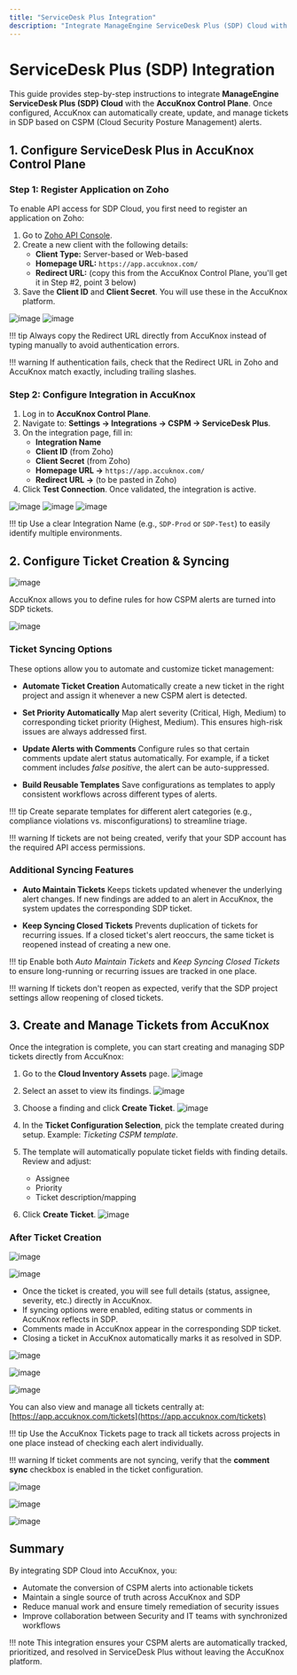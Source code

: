 ```yaml
---
title: "ServiceDesk Plus Integration"
description: "Integrate ManageEngine ServiceDesk Plus (SDP) Cloud with AccuKnox SaaS Platform for automated ticket management."
---
```


# ServiceDesk Plus (SDP) Integration

This guide provides step-by-step instructions to integrate **ManageEngine ServiceDesk Plus (SDP) Cloud** with the **AccuKnox Control Plane**. Once configured, AccuKnox can automatically create, update, and manage tickets in SDP based on CSPM (Cloud Security Posture Management) alerts.

## 1. Configure ServiceDesk Plus in AccuKnox Control Plane

### Step 1: Register Application on Zoho

To enable API access for SDP Cloud, you first need to register an application on Zoho:

1. Go to [Zoho API Console](https://api-console.zoho.in/).
2. Create a new client with the following details:
   - **Client Type:** Server-based or Web-based
   - **Homepage URL:** `https://app.accuknox.com/`
   - **Redirect URL:** (copy this from the AccuKnox Control Plane, you'll get it in Step #2, point 3 below)
3. Save the **Client ID** and **Client Secret**. You will use these in the AccuKnox platform.

![image](./images/servicedeskplus/1.png)
![image](./images/servicedeskplus/2.png)

!!! tip
    Always copy the Redirect URL directly from AccuKnox instead of typing manually to avoid authentication errors.

!!! warning
    If authentication fails, check that the Redirect URL in Zoho and AccuKnox match exactly, including trailing slashes.

### Step 2: Configure Integration in AccuKnox

1. Log in to **AccuKnox Control Plane**.
2. Navigate to: **Settings → Integrations → CSPM → ServiceDesk Plus**.
3. On the integration page, fill in:
   - **Integration Name**
   - **Client ID** (from Zoho)
   - **Client Secret** (from Zoho)
   - **Homepage URL →** `https://app.accuknox.com/`
   - **Redirect URL →** (to be pasted in Zoho)
4. Click **Test Connection**. Once validated, the integration is active.

![image](./images/servicedeskplus/3.png)
![image](./images/servicedeskplus/4.png)
![image](./images/servicedeskplus/5.png)

!!! tip
    Use a clear Integration Name (e.g., `SDP-Prod` or `SDP-Test`) to easily identify multiple environments.

## 2. Configure Ticket Creation & Syncing

![image](./images/servicedeskplus/6.png)

AccuKnox allows you to define rules for how CSPM alerts are turned into SDP tickets.

![image](./images/servicedeskplus/7.png)

### Ticket Syncing Options

These options allow you to automate and customize ticket management:

- **Automate Ticket Creation**
  Automatically create a new ticket in the right project and assign it whenever a new CSPM alert is detected.

- **Set Priority Automatically**
  Map alert severity (Critical, High, Medium) to corresponding ticket priority (Highest, Medium). This ensures high-risk issues are always addressed first.

- **Update Alerts with Comments**
  Configure rules so that certain comments update alert status automatically. For example, if a ticket comment includes *false positive*, the alert can be auto-suppressed.

- **Build Reusable Templates**
  Save configurations as templates to apply consistent workflows across different types of alerts.

!!! tip
    Create separate templates for different alert categories (e.g., compliance violations vs. misconfigurations) to streamline triage.

!!! warning
    If tickets are not being created, verify that your SDP account has the required API access permissions.

### Additional Syncing Features

- **Auto Maintain Tickets**
  Keeps tickets updated whenever the underlying alert changes. If new findings are added to an alert in AccuKnox, the system updates the corresponding SDP ticket.

- **Keep Syncing Closed Tickets**
  Prevents duplication of tickets for recurring issues. If a closed ticket's alert reoccurs, the same ticket is reopened instead of creating a new one.

!!! tip
    Enable both *Auto Maintain Tickets* and *Keep Syncing Closed Tickets* to ensure long-running or recurring issues are tracked in one place.

!!! warning
    If tickets don't reopen as expected, verify that the SDP project settings allow reopening of closed tickets.

## 3. Create and Manage Tickets from AccuKnox

Once the integration is complete, you can start creating and managing SDP tickets directly from AccuKnox:

1. Go to the **Cloud Inventory Assets** page.
   ![image](./images/servicedeskplus/8.png)

2. Select an asset to view its findings.
   ![image](./images/servicedeskplus/9.png)

3. Choose a finding and click **Create Ticket**.
    ![image](./images/servicedeskplus/10.png)

4. In the **Ticket Configuration Selection**, pick the template created during setup.
   Example: *Ticketing CSPM template*.
5. The template will automatically populate ticket fields with finding details. Review and adjust:
   - Assignee
   - Priority
   - Ticket description/mapping

6. Click **Create Ticket**.
   ![image](./images/servicedeskplus/11.png)

### After Ticket Creation

![image](./images/servicedeskplus/12.png)

![image](./images/servicedeskplus/13.png)

- Once the ticket is created, you will see full details (status, assignee, severity, etc.) directly in AccuKnox.
- If syncing options were enabled, editing status or comments in AccuKnox reflects in SDP.
- Comments made in AccuKnox appear in the corresponding SDP ticket.
- Closing a ticket in AccuKnox automatically marks it as resolved in SDP.

![image](./images/servicedeskplus/14.png)

![image](./images/servicedeskplus/15.png)

![image](./images/servicedeskplus/16.png)

You can also view and manage all tickets centrally at:
[https://app.accuknox.com/tickets](https://app.accuknox.com/tickets)

!!! tip
    Use the AccuKnox Tickets page to track all tickets across projects in one place instead of checking each alert individually.

!!! warning
    If ticket comments are not syncing, verify that the **comment sync** checkbox is enabled in the ticket configuration.

![image](./images/servicedeskplus/17.png)

![image](./images/servicedeskplus/18.png)

![image](./images/servicedeskplus/19.png)

## Summary

By integrating SDP Cloud into AccuKnox, you:

- Automate the conversion of CSPM alerts into actionable tickets
- Maintain a single source of truth across AccuKnox and SDP
- Reduce manual work and ensure timely remediation of security issues
- Improve collaboration between Security and IT teams with synchronized workflows

!!! note
    This integration ensures your CSPM alerts are automatically tracked, prioritized, and resolved in ServiceDesk Plus without leaving the AccuKnox platform.
